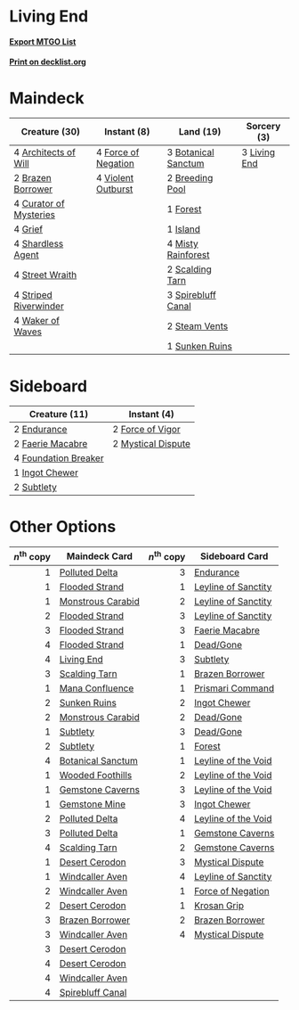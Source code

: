 # Living End

#### [Export MTGO List](../collection/Living%20End/Living%20End.txt)
#### [Print on decklist.org](http://decklist.org/?deckmain=4%09Architects%20of%20Will%0A3%09Botanical%20Sanctum%0A2%09Brazen%20Borrower%0A2%09Breeding%20Pool%0A4%09Curator%20of%20Mysteries%0A4%09Force%20of%20Negation%0A1%09Forest%0A4%09Grief%0A1%09Island%0A3%09Living%20End%0A4%09Misty%20Rainforest%0A2%09Scalding%20Tarn%0A4%09Shardless%20Agent%0A3%09Spirebluff%20Canal%0A2%09Steam%20Vents%0A4%09Street%20Wraith%0A4%09Striped%20Riverwinder%0A1%09Sunken%20Ruins%0A4%09Violent%20Outburst%0A4%09Waker%20of%20Waves&deckside=2%09Endurance%0A2%09Faerie%20Macabre%0A2%09Force%20of%20Vigor%0A4%09Foundation%20Breaker%0A1%09Ingot%20Chewer%0A2%09Mystical%20Dispute%0A2%09Subtlety)
# Maindeck

|                                          Creature (30)                                          |                                         Instant (8)                                          |                                          Land (19)                                           |                                      Sorcery (3)                                      |
|-------------------------------------------------------------------------------------------------|----------------------------------------------------------------------------------------------|----------------------------------------------------------------------------------------------|---------------------------------------------------------------------------------------|
|4 [Architects of Will](http://gatherer.wizards.com/Pages/Card/Details.aspx?multiverseid=179597)  |4 [Force of Negation](http://gatherer.wizards.com/Pages/Card/Details.aspx?multiverseid=464001)|3 [Botanical Sanctum](http://gatherer.wizards.com/Pages/Card/Details.aspx?multiverseid=417817)|3 [Living End](http://gatherer.wizards.com/Pages/Card/Details.aspx?multiverseid=113521)|
|2 [Brazen Borrower](http://gatherer.wizards.com/Pages/Card/Details.aspx?multiverseid=473001)     |4 [Violent Outburst](http://gatherer.wizards.com/Pages/Card/Details.aspx?multiverseid=185056) |2 [Breeding Pool](http://gatherer.wizards.com/Pages/Card/Details.aspx?multiverseid=97088)     |                                                                                       |
|4 [Curator of Mysteries](http://gatherer.wizards.com/Pages/Card/Details.aspx?multiverseid=426751)|                                                                                              |1 [Forest](http://gatherer.wizards.com/Pages/Card/Details.aspx?multiverseid=439860)           |                                                                                       |
|4 [Grief](http://gatherer.wizards.com/Pages/Card/Details.aspx?multiverseid=522163)               |                                                                                              |1 [Island](http://gatherer.wizards.com/Pages/Card/Details.aspx?multiverseid=439857)           |                                                                                       |
|4 [Shardless Agent](http://gatherer.wizards.com/Pages/Card/Details.aspx?multiverseid=413748)     |                                                                                              |4 [Misty Rainforest](http://gatherer.wizards.com/Pages/Card/Details.aspx?multiverseid=405102) |                                                                                       |
|4 [Street Wraith](http://gatherer.wizards.com/Pages/Card/Details.aspx?multiverseid=442097)       |                                                                                              |2 [Scalding Tarn](http://gatherer.wizards.com/Pages/Card/Details.aspx?multiverseid=405107)    |                                                                                       |
|4 [Striped Riverwinder](http://gatherer.wizards.com/Pages/Card/Details.aspx?multiverseid=430737) |                                                                                              |3 [Spirebluff Canal](http://gatherer.wizards.com/Pages/Card/Details.aspx?multiverseid=417822) |                                                                                       |
|4 [Waker of Waves](http://gatherer.wizards.com/Pages/Card/Details.aspx?multiverseid=485407)      |                                                                                              |2 [Steam Vents](http://gatherer.wizards.com/Pages/Card/Details.aspx?multiverseid=405109)      |                                                                                       |
|                                                                                                 |                                                                                              |1 [Sunken Ruins](http://gatherer.wizards.com/Pages/Card/Details.aspx?multiverseid=409558)     |                                                                                       |


# Sideboard

|                                         Creature (11)                                         |                                         Instant (4)                                         |
|-----------------------------------------------------------------------------------------------|---------------------------------------------------------------------------------------------|
|2 [Endurance](http://gatherer.wizards.com/Pages/Card/Details.aspx?multiverseid=522233)         |2 [Force of Vigor](http://gatherer.wizards.com/Pages/Card/Details.aspx?multiverseid=464113)  |
|2 [Faerie Macabre](http://gatherer.wizards.com/Pages/Card/Details.aspx?multiverseid=201822)    |2 [Mystical Dispute](http://gatherer.wizards.com/Pages/Card/Details.aspx?multiverseid=473020)|
|4 [Foundation Breaker](http://gatherer.wizards.com/Pages/Card/Details.aspx?multiverseid=522236)|                                                                                             |
|1 [Ingot Chewer](http://gatherer.wizards.com/Pages/Card/Details.aspx?multiverseid=389558)      |                                                                                             |
|2 [Subtlety](http://gatherer.wizards.com/Pages/Card/Details.aspx?multiverseid=522143)          |                                                                                             |


# Other Options

|*n*<sup>th</sup> copy|                                       Maindeck Card                                        |*n*<sup>th</sup> copy|                                        Sideboard Card                                        |
|--------------------:|--------------------------------------------------------------------------------------------|--------------------:|----------------------------------------------------------------------------------------------|
|                    1|[Polluted Delta](http://gatherer.wizards.com/Pages/Card/Details.aspx?multiverseid=405104)   |                    3|[Endurance](http://gatherer.wizards.com/Pages/Card/Details.aspx?multiverseid=522233)          |
|                    1|[Flooded Strand](http://gatherer.wizards.com/Pages/Card/Details.aspx?multiverseid=405098)   |                    1|[Leyline of Sanctity](http://gatherer.wizards.com/Pages/Card/Details.aspx?multiverseid=204993)|
|                    1|[Monstrous Carabid](http://gatherer.wizards.com/Pages/Card/Details.aspx?multiverseid=185051)|                    2|[Leyline of Sanctity](http://gatherer.wizards.com/Pages/Card/Details.aspx?multiverseid=204993)|
|                    2|[Flooded Strand](http://gatherer.wizards.com/Pages/Card/Details.aspx?multiverseid=405098)   |                    3|[Leyline of Sanctity](http://gatherer.wizards.com/Pages/Card/Details.aspx?multiverseid=204993)|
|                    3|[Flooded Strand](http://gatherer.wizards.com/Pages/Card/Details.aspx?multiverseid=405098)   |                    3|[Faerie Macabre](http://gatherer.wizards.com/Pages/Card/Details.aspx?multiverseid=201822)     |
|                    4|[Flooded Strand](http://gatherer.wizards.com/Pages/Card/Details.aspx?multiverseid=405098)   |                    1|[Dead/Gone](http://gatherer.wizards.com/Pages/Card/Details.aspx?multiverseid=126419)          |
|                    4|[Living End](http://gatherer.wizards.com/Pages/Card/Details.aspx?multiverseid=113521)       |                    3|[Subtlety](http://gatherer.wizards.com/Pages/Card/Details.aspx?multiverseid=522143)           |
|                    3|[Scalding Tarn](http://gatherer.wizards.com/Pages/Card/Details.aspx?multiverseid=405107)    |                    1|[Brazen Borrower](http://gatherer.wizards.com/Pages/Card/Details.aspx?multiverseid=473001)    |
|                    1|[Mana Confluence](http://gatherer.wizards.com/Pages/Card/Details.aspx?multiverseid=409573)  |                    1|[Prismari Command](http://gatherer.wizards.com/Pages/Card/Details.aspx?multiverseid=513706)   |
|                    2|[Sunken Ruins](http://gatherer.wizards.com/Pages/Card/Details.aspx?multiverseid=409558)     |                    2|[Ingot Chewer](http://gatherer.wizards.com/Pages/Card/Details.aspx?multiverseid=389558)       |
|                    2|[Monstrous Carabid](http://gatherer.wizards.com/Pages/Card/Details.aspx?multiverseid=185051)|                    2|[Dead/Gone](http://gatherer.wizards.com/Pages/Card/Details.aspx?multiverseid=126419)          |
|                    1|[Subtlety](http://gatherer.wizards.com/Pages/Card/Details.aspx?multiverseid=522143)         |                    3|[Dead/Gone](http://gatherer.wizards.com/Pages/Card/Details.aspx?multiverseid=126419)          |
|                    2|[Subtlety](http://gatherer.wizards.com/Pages/Card/Details.aspx?multiverseid=522143)         |                    1|[Forest](http://gatherer.wizards.com/Pages/Card/Details.aspx?multiverseid=439860)             |
|                    4|[Botanical Sanctum](http://gatherer.wizards.com/Pages/Card/Details.aspx?multiverseid=417817)|                    1|[Leyline of the Void](http://gatherer.wizards.com/Pages/Card/Details.aspx?multiverseid=107682)|
|                    1|[Wooded Foothills](http://gatherer.wizards.com/Pages/Card/Details.aspx?multiverseid=405116) |                    2|[Leyline of the Void](http://gatherer.wizards.com/Pages/Card/Details.aspx?multiverseid=107682)|
|                    1|[Gemstone Caverns](http://gatherer.wizards.com/Pages/Card/Details.aspx?multiverseid=122094) |                    3|[Leyline of the Void](http://gatherer.wizards.com/Pages/Card/Details.aspx?multiverseid=107682)|
|                    1|[Gemstone Mine](http://gatherer.wizards.com/Pages/Card/Details.aspx?multiverseid=109761)    |                    3|[Ingot Chewer](http://gatherer.wizards.com/Pages/Card/Details.aspx?multiverseid=389558)       |
|                    2|[Polluted Delta](http://gatherer.wizards.com/Pages/Card/Details.aspx?multiverseid=405104)   |                    4|[Leyline of the Void](http://gatherer.wizards.com/Pages/Card/Details.aspx?multiverseid=107682)|
|                    3|[Polluted Delta](http://gatherer.wizards.com/Pages/Card/Details.aspx?multiverseid=405104)   |                    1|[Gemstone Caverns](http://gatherer.wizards.com/Pages/Card/Details.aspx?multiverseid=122094)   |
|                    4|[Scalding Tarn](http://gatherer.wizards.com/Pages/Card/Details.aspx?multiverseid=405107)    |                    2|[Gemstone Caverns](http://gatherer.wizards.com/Pages/Card/Details.aspx?multiverseid=122094)   |
|                    1|[Desert Cerodon](http://gatherer.wizards.com/Pages/Card/Details.aspx?multiverseid=426830)   |                    3|[Mystical Dispute](http://gatherer.wizards.com/Pages/Card/Details.aspx?multiverseid=473020)   |
|                    1|[Windcaller Aven](http://gatherer.wizards.com/Pages/Card/Details.aspx?multiverseid=464026)  |                    4|[Leyline of Sanctity](http://gatherer.wizards.com/Pages/Card/Details.aspx?multiverseid=204993)|
|                    2|[Windcaller Aven](http://gatherer.wizards.com/Pages/Card/Details.aspx?multiverseid=464026)  |                    1|[Force of Negation](http://gatherer.wizards.com/Pages/Card/Details.aspx?multiverseid=464001)  |
|                    2|[Desert Cerodon](http://gatherer.wizards.com/Pages/Card/Details.aspx?multiverseid=426830)   |                    1|[Krosan Grip](http://gatherer.wizards.com/Pages/Card/Details.aspx?multiverseid=376394)        |
|                    3|[Brazen Borrower](http://gatherer.wizards.com/Pages/Card/Details.aspx?multiverseid=473001)  |                    2|[Brazen Borrower](http://gatherer.wizards.com/Pages/Card/Details.aspx?multiverseid=473001)    |
|                    3|[Windcaller Aven](http://gatherer.wizards.com/Pages/Card/Details.aspx?multiverseid=464026)  |                    4|[Mystical Dispute](http://gatherer.wizards.com/Pages/Card/Details.aspx?multiverseid=473020)   |
|                    3|[Desert Cerodon](http://gatherer.wizards.com/Pages/Card/Details.aspx?multiverseid=426830)   |                     |                                                                                              |
|                    4|[Desert Cerodon](http://gatherer.wizards.com/Pages/Card/Details.aspx?multiverseid=426830)   |                     |                                                                                              |
|                    4|[Windcaller Aven](http://gatherer.wizards.com/Pages/Card/Details.aspx?multiverseid=464026)  |                     |                                                                                              |
|                    4|[Spirebluff Canal](http://gatherer.wizards.com/Pages/Card/Details.aspx?multiverseid=417822) |                     |                                                                                              |

